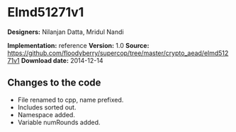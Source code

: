 # Elmd51271v1

**Designers:** Nilanjan Datta, Mridul Nandi

**Implementation:** reference
**Version:** 1.0
**Source:** https://github.com/floodyberry/supercop/tree/master/crypto_aead/elmd51271v1
**Download date:** 2014-12-14

## Changes to the code

* File renamed to cpp, name prefixed.
* Includes sorted out.
* Namespace added.
* Variable numRounds added.
